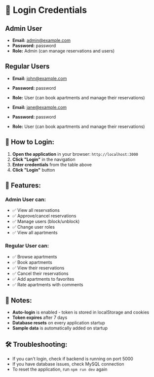 # 🔐 Login Credentials

## Admin User
- **Email:** admin@example.com
- **Password:** password
- **Role:** Admin (can manage reservations and users)

## Regular Users
- **Email:** john@example.com
- **Password:** password
- **Role:** User (can book apartments and manage their reservations)

- **Email:** jane@example.com
- **Password:** password
- **Role:** User (can book apartments and manage their reservations)

## 🚀 How to Login:

1. **Open the application** in your browser: `http://localhost:3000`
2. **Click "Login"** in the navigation
3. **Enter credentials** from the table above
4. **Click "Login"** button

## 🔧 Features:

### Admin User can:
- ✅ View all reservations
- ✅ Approve/cancel reservations
- ✅ Manage users (block/unblock)
- ✅ Change user roles
- ✅ View all apartments

### Regular User can:
- ✅ Browse apartments
- ✅ Book apartments
- ✅ View their reservations
- ✅ Cancel their reservations
- ✅ Add apartments to favorites
- ✅ Rate apartments with comments

## 📝 Notes:
- **Auto-login** is enabled - token is stored in localStorage and cookies
- **Token expires** after 7 days
- **Database resets** on every application startup
- **Sample data** is automatically added on startup

## 🛠️ Troubleshooting:
- If you can't login, check if backend is running on port 5000
- If you have database issues, check MySQL connection
- To reset the application, run `npm run dev` again 